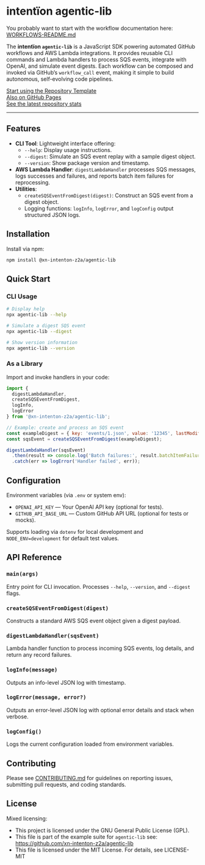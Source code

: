 # intentïon agentic-lib

You probably want to start with the workflow documentation here: [WORKFLOWS-README.md](https://github.com/xn-intenton-z2a/agentic-lib/blob/main/WORKFLOWS-README.md)

The **intentïon `agentic-lib`** is a JavaScript SDK powering automated GitHub workflows and AWS Lambda integrations. It provides reusable CLI commands and Lambda handlers to process SQS events, integrate with OpenAI, and simulate event digests. Each workflow can be composed and invoked via GitHub’s `workflow_call` event, making it simple to build autonomous, self-evolving code pipelines.

[Start using the Repository Template](https://github.com/xn-intenton-z2a/repository0)  
[Also on GitHub Pages](https://xn-intenton-z2a.github.io/agentic-lib/index.html)  
[See the latest repository stats](https://xn-intenton-z2a.github.io/agentic-lib/latest.html)

---

## Features

- **CLI Tool**: Lightweight interface offering:
  - `--help`: Display usage instructions.
  - `--digest`: Simulate an SQS event replay with a sample digest object.
  - `--version`: Show package version and timestamp.
- **AWS Lambda Handler**: `digestLambdaHandler` processes SQS messages, logs successes and failures, and reports batch item failures for reprocessing.
- **Utilities**:
  - `createSQSEventFromDigest(digest)`: Construct an SQS event from a digest object.
  - Logging functions: `logInfo`, `logError`, and `logConfig` output structured JSON logs.

## Installation

Install via npm:

```bash
npm install @xn-intenton-z2a/agentic-lib
```

## Quick Start

### CLI Usage

```bash
# Display help
npx agentic-lib --help

# Simulate a digest SQS event
npx agentic-lib --digest

# Show version information
npx agentic-lib --version
```

### As a Library

Import and invoke handlers in your code:

```js
import {
  digestLambdaHandler,
  createSQSEventFromDigest,
  logInfo,
  logError
} from '@xn-intenton-z2a/agentic-lib';

// Example: create and process an SQS event
const exampleDigest = { key: 'events/1.json', value: '12345', lastModified: new Date().toISOString() };
const sqsEvent = createSQSEventFromDigest(exampleDigest);

digestLambdaHandler(sqsEvent)
  .then(result => console.log('Batch failures:', result.batchItemFailures))
  .catch(err => logError('Handler failed', err));
```

## Configuration

Environment variables (via `.env` or system env):

- `OPENAI_API_KEY` — Your OpenAI API key (optional for tests).
- `GITHUB_API_BASE_URL` — Custom GitHub API URL (optional for tests or mocks).

Supports loading via `dotenv` for local development and `NODE_ENV=development` for default test values.

## API Reference

### `main(args)`
Entry point for CLI invocation. Processes `--help`, `--version`, and `--digest` flags.

### `createSQSEventFromDigest(digest)`
Constructs a standard AWS SQS event object given a digest payload.

### `digestLambdaHandler(sqsEvent)`
Lambda handler function to process incoming SQS events, log details, and return any record failures.

### `logInfo(message)`
Outputs an info-level JSON log with timestamp.

### `logError(message, error?)`
Outputs an error-level JSON log with optional error details and stack when verbose.

### `logConfig()`
Logs the current configuration loaded from environment variables.

## Contributing

Please see [CONTRIBUTING.md](../CONTRIBUTING.md) for guidelines on reporting issues, submitting pull requests, and coding standards.

## License

Mixed licensing:

* This project is licensed under the GNU General Public License (GPL).
* This file is part of the example suite for `agentic-lib` see: https://github.com/xn-intenton-z2a/agentic-lib
* This file is licensed under the MIT License. For details, see LICENSE-MIT
